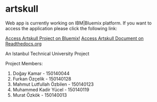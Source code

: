 # artskull

Web app is currently working on IBM|Bluemix platform. If you want to access the application please click the following link:

[Access Artskull Project on Bluemix!](http://itucsdb1610.mybluemix.net/)
[Access Artskull Document on Readthedocs.org](http://itucsdb1610.readthedocs.io/en/latest/)


An Istanbul Technical University Project

Project Members:

1. Doğay Kamar - 150140044
2. Furkan Özçelik - 150140128
3. Mahmut Lutfullah Özbilen - 150140123
4. Muhammed Kadir Yücel - 150140119
5. Murat Özkök - 150140013


